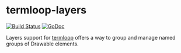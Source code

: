# termloop-layers

[![Build Status](https://travis-ci.org/aquilax/termloop-layers.svg)](https://travis-ci.org/aquilax/termloop-layers) [![GoDoc](https://godoc.org/github.com/aquilax/termloop-layers?status.svg)](https://godoc.org/github.com/aquilax/termloop-layers)

Layers support for [termloop](https://github.com/JoelOtter/termloop) offers a
way to group and manage named groups of Drawable elements.

